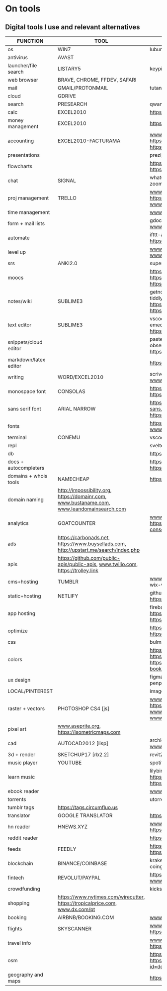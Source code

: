 # On tools

## Digital tools I use and relevant alternatives


| FUNCTION | TOOL | ALTERNATIVES |
| --- | --- | --- |
| os | WIN7 |lubuntu, chromeos
| antivirus | AVAST
| launcher/file search | LISTARY5 | keypirinha[py], wox1.3[c|], cerebro0.2.7[js]
| web browser | BRAVE, CHROME, FFDEV, SAFARI
| mail | GMAIL/PROTONMAIL | tutanota, ctemplar
| cloud | GDRIVE | 
| search | PRESEARCH | qwant, google, startpage
| calc | EXCEL2010 | https://rows.com
| money management | EXCEL2010 | https://lunchmoney.app
| accounting | EXCEL2010-FACTURAMA | www.ledger-cli.org, https://hledger.org, https://awesome-beancount.com, https://prudent.me
| presentations | | prezi, mdx (markdown), https://mark.show
| flowcharts | | https://app.diagrams.net, www.viz-js.com, https://excalidraw.com
| chat | SIGNAL | whatsapp-fb_messenger-skype-slack-zoom https://delta.chat/en/
| proj management | TRELLO | www.notion.so, https://personalkanban.js.org, www.manifest.app, treesheets
| time management | | www.magicworkcycle.com
| form + mail lists | | gdocs, www.poll-maker.com, www.formking.io, https://mailchimp.com
| automate | | ifttt-ahk, https://nimbletext.com, https://blaze.today
| level up | | www.descript.com, https://payymail.com, www.etools.ch
| srs | ANKI2.0 | supermemo-readlang-memrise
| moocs | | https://classcentral.com, https://docs.microsoft.com/en-us/learn, https://elementsofai.com
| notes/wiki | SUBLIME3 | getnotation-nvalt-qownnotes-docfetch-tiddlywiki-zimwiki-joplin, https://standardnotes.org, https://simplenote.com 
| text editor | SUBLIME3 | vscode-atom-emacs-neovim, textadept-emeditor, http://mesh-spreadsheet.com, https://ellx.io
| snippets/cloud editor | | pastebin-glot.io-ideone-gist-observablehq, https://repl.it, https://jsfiddle.net gitpod?
| markdown/latex editor | | https://typora.io, www.overleaf.com
| writing | WORD/EXCEL2010 | scrivener-zotero, www.hemingwayapp.com, https://epub.to
| monospace font| CONSOLAS  | https://typeof.net/Iosevka, https://github.com/tonsky/FiraCode
| sans serif font | ARIAL NARROW | https://rsms.me/inter, https://public-sans.digital.gov, https://nationalparktypeface.com
| fonts | | https://fonts.google.com, www.myfonts.com/WhatTheFont
| terminal | CONEMU | vscode-hyper.is
| repl | | svelte? node-python-ruby_crystal
| db | | https://dbeaver.io, https://franchise.cloud
| docs + autocompleters | | https://zealdocs.org, www.kite.com, https://tabnine.com
| domains + whois tools | NAMECHEAP | https://whois.domaintools.com
| domain naming | http://impossibility.org, https://domainr.com, www.bustaname.com, www.leandomainsearch.com
| analytics | GOATCOUNTER | www.netlify.com/products/analytics, https://search.google.com/search-console/about, counter.dev
| ads | https://carbonads.net, https://www.buysellads.com, http://upstart.me/search/index.php
| apis | https://github.com/public-apis/public-apis, www.twilio.com, https://trolley.link
| cms+hosting | TUMBLR | www.bigcartel.com, shopify, squarespace-wix-weebly, 
| static+hosting | NETLIFY | github, https://vercel.com, https://jamstack.org/generators
| app hosting | | firebase, https://cloud.google.com/appengine, https://glitch.com
| optimize | | https://gtmetrix.com, https://realfavicongenerator.net
| css | | bulma-tailwindcss, https://shuffle.dev
| colors | | https://colourco.de, https://uigradients.com, https://bradjasper.com/subtle-patterns-bookmarklet, www.colorbox.io
| ux design | | figma-moqups-marvelapp-framer-penpot.app [mac |sketch-kiteapp-paintcodeapp]
| LOCAL/PINTEREST | | image collection | dribbble-behance, pexels-unsplash, https://carbon.now.sh
| raster + vectors | PHOTOSHOP CS4 [js] | www.photopea.com, https://affinity.serif.com, www.geometrize.co.uk, www.myheritage.com.pt/deep-nostalgia
| pixel art | www.aseprite.org, https://isometricmaps.com
| cad | AUTOCAD2012 [lisp] |  archicad18 [140k-gdl], www.freecadweb.org [py]
| 3d + render | SKETCHUP17 [rb2.2] | revit2015 [200k-js], blender[py], vray3.4
| music player | YOUTUBE | spotify, 1by1
| learn music | | lilybin-hacklily-abcjs, https://learningmusic.ableton.com, https://lmms.io
| ebook reader | | www.loudreader.com
| torrents | | utorrent
| tumblr tags | https://tags.circumfluo.us |
| translator | GOOGLE TRANSLATOR | https://wikitranslator.github.io
| hn reader | HNEWS.XYZ | www.hnapp.com, https://hnify.com, https://deephn.org
| reddit reader | | https://teddit.net, https://unim.press/|chia
| feeds | FEEDLY | https://usepanda.com, https://waldenpond.press
| blockchain | BINANCE/COINBASE | kraken[cryptowatch]-coinmarketcap-coingecko, https://changelly.com
| fintech | REVOLUT/PAYPAL | https://n26.com, https://www.moey.pt, www.degiro.pt
| crowdfunding | | kickstarter-indiegogo-seedrs
| shopping | https://www.nytimes.com/wirecutter, https://tropicalprice.com, www.dx.com/pt
| booking | AIRBNB/BOOKING.COM | www.housetrip.com
| flights | SKYSCANNER | www.google.com/flights, www.kiwi.com, https://scottscheapflights.com
| travel info | | www.seat61.com, http://airport.wroclaw.pl, https://reopen.europa.eu/pt
| osm | | https://osm-in-realtime.jwestman.net, https://play.google.com/store/apps/details?id=de.westnordost.streetcomplete
| geography and maps | | https://trailrouter.com